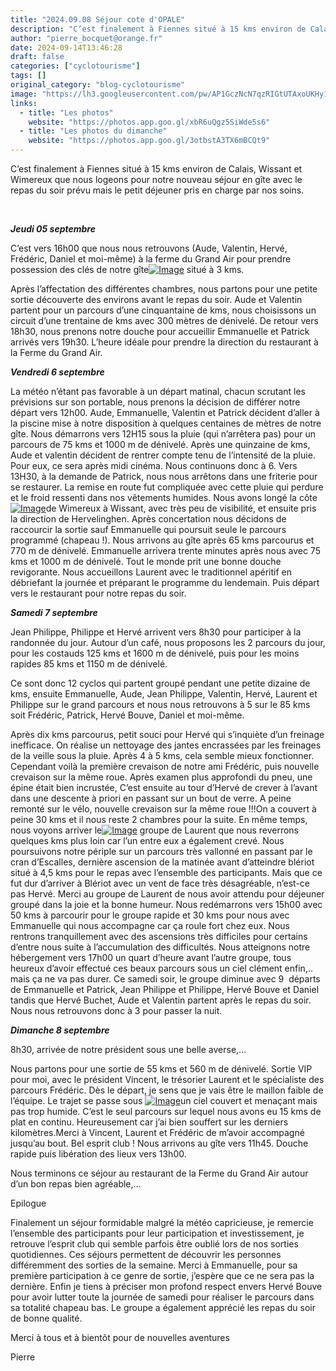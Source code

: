 ```yaml
---
title: "2024.09.08 Séjour cote d'OPALE"
description: "C’est finalement à Fiennes situé à 15 kms environ de Calais, Wissant et Wimereux que nous logeons pour notre nouveau séjour en gîte avec le repas du soir prévu mais le petit déjeuner pris en charge par nos soins."
author: "pierre_bocquet@orange.fr"
date: 2024-09-14T13:46:28
draft: false
categories: ["cyclotourisme"]
tags: []
original_category: "blog-cyclotourisme"
image: "https://lh3.googleusercontent.com/pw/AP1GczNcN7qzRIGtUTAxoUKHy11VQ527rqgCqVC1b8qZOmNBig7zXsmVft_A75XZraRwbqYdHPNd4zaTEdq0Y23o2Ht7VfbzSZWbKtRu6NlwHLEYQCYBdhRS91xa8OVp2cqLe__hULQt6cOrXQc6NiKz99DIuA=w1489-h1119-s-no-gm?authuser=1"
links:
  - title: "Les photos"
    website: "https://photos.app.goo.gl/xbR6uQgz5SiWde5s6"
  - title: "Les photos du dimanche"
    website: "https://photos.app.goo.gl/3otbstA3TX6mBCQt9"
---
```


C’est finalement à Fiennes situé à 15 kms environ de Calais, Wissant et Wimereux que nous logeons pour notre nouveau séjour en gîte avec le repas du soir prévu mais le petit déjeuner pris en charge par nos soins.

<!--more-->

&nbsp;

***Jeudi 05 septembre***

C’est vers 16h00 que nous nous retrouvons (Aude, Valentin, Hervé, Frédéric, Daniel et moi-même) à la ferme du Grand Air pour prendre possession des clés de notre gîte[![Image](https://lh3.googleusercontent.com/pw/AP1GczNwbjVPoqQQlRhOcWogcNttQW3qF2ahFkDP58quXGMPnLNDZTcNxQNJOIoWoSMS42kl9l8GijcAuGujcMbDpk46SXmwTGDmW7aKgOK0coaPFGpG7hRFAWyDlMWqWIyikSPuyJY46VelznKZuYrHcWbFKg=w1489-h1119-s-no-gm?authuser=1)](https://lh3.googleusercontent.com/pw/AP1GczNwbjVPoqQQlRhOcWogcNttQW3qF2ahFkDP58quXGMPnLNDZTcNxQNJOIoWoSMS42kl9l8GijcAuGujcMbDpk46SXmwTGDmW7aKgOK0coaPFGpG7hRFAWyDlMWqWIyikSPuyJY46VelznKZuYrHcWbFKg=w1489-h1119-s-no-gm?authuser=1) situé à 3 kms.

Après l’affectation des différentes chambres, nous partons pour une petite sortie découverte des environs avant le repas du soir. Aude et Valentin partent pour un parcours d’une cinquantaine de kms, nous choisissons un circuit d’une trentaine de kms avec 300 mètres de dénivelé. De retour vers 18h30, nous prenons notre douche pour accueillir Emmanuelle et Patrick arrivés vers 19h30. L’heure idéale pour prendre la direction du restaurant à la Ferme du Grand Air.

***Vendredi 6 septembre***

La météo n’étant pas favorable à un départ matinal, chacun scrutant les prévisions sur son portable, nous prenons la décision de différer notre départ vers 12h00. Aude, Emmanuelle, Valentin et Patrick décident d’aller à la piscine mise à notre disposition à quelques centaines de mètres de notre gîte. Nous démarrons vers 12H15 sous la pluie (qui n’arrêtera pas) pour un parcours de 75 kms et 1000 m de dénivelé. Après une quinzaine de kms, Aude et valentin décident de rentrer compte tenu de l’intensité de la pluie. Pour eux, ce sera après midi cinéma. Nous continuons donc à 6. Vers 13H30, à la demande de Patrick, nous nous arrêtons dans une friterie pour se restaurer. La remise en route fut compliquée avec cette pluie qui perdure et le froid ressenti dans nos vêtements humides. Nous avons longé la côte [![Image](https://lh3.googleusercontent.com/pw/AP1GczMy_mWA2G1J8UHEMW2-x7Jkso_2gydl8aMYkrZAJPtLp3XoYKc2gK5VjsSaG1SfpmUMF0yCJXjf9v-kkq_G4Jxf-jRBncQcl8dnXaX1I0e6DGKisnvgXe-XMqXe9lEIRd71oZ_UAozvECLeh_BTLs3a_g=w1600-h1043-s-no-gm?authuser=1)](https://lh3.googleusercontent.com/pw/AP1GczMy_mWA2G1J8UHEMW2-x7Jkso_2gydl8aMYkrZAJPtLp3XoYKc2gK5VjsSaG1SfpmUMF0yCJXjf9v-kkq_G4Jxf-jRBncQcl8dnXaX1I0e6DGKisnvgXe-XMqXe9lEIRd71oZ_UAozvECLeh_BTLs3a_g=w1600-h1043-s-no-gm?authuser=1)de Wimereux à Wissant, avec très peu de visibilité, et ensuite pris la direction de Hervelinghen. Après concertation nous décidons de raccourcir la sortie sauf Emmanuelle qui poursuit seule le parcours programmé (chapeau&nbsp;!). Nous arrivons au gîte après 65 kms parcourus et 770 m de dénivelé. Emmanuelle arrivera trente minutes après nous avec 75 kms et 1000 m de dénivelé. Tout le monde prit une bonne douche revigorante. Nous accueillons Laurent avec le traditionnel apéritif en débriefant la journée et préparant le programme du lendemain. Puis départ vers le restaurant pour notre repas du soir.

***Samedi 7 septembre***

Jean Philippe, Philippe et Hervé arrivent vers 8h30 pour participer à la randonnée du jour. Autour d’un café, nous proposons les 2 parcours du jour, pour les costauds 125 kms et 1600 m de dénivelé, puis pour les moins rapides 85 kms et 1150 m de dénivelé.

Ce sont donc 12 cyclos qui partent groupé pendant une petite dizaine de kms, ensuite Emmanuelle, Aude, Jean Philippe, Valentin, Hervé, Laurent et Philippe sur le grand parcours et nous nous retrouvons à 5 sur le 85 kms soit Frédéric, Patrick, Hervé Bouve, Daniel et moi-même.

Après dix kms parcourus, petit souci pour Hervé qui s’inquiète d’un freinage inefficace. On réalise un nettoyage des jantes encrassées par les freinages de la veille sous la pluie. Après 4 à 5 kms, cela semble mieux fonctionner. Cependant voilà la première crevaison de notre ami Frédéric, puis nouvelle crevaison sur la même roue. Après examen plus approfondi du pneu, une épine était bien incrustée, C’est ensuite au tour d’Hervé de crever à l’avant dans une descente à priori en passant sur un bout de verre. A peine remonté sur le vélo, nouvelle crevaison sur la même roue&nbsp;!!!On a couvert à peine 30 kms et il nous reste 2 chambres pour la suite. En même temps, nous voyons arriver le[![Image](https://lh3.googleusercontent.com/pw/AP1GczOKSZJ9tuKZVsmthf8eR1VI58lbl2aBaSX5ustCPLe00pWoBqi4Kp4tj9IvClMJBNm22ABmOf1N1aqqkNw54IH0Tuzw95Jzv5c1g9h0trHUmHmYwinX0NYtjSUjat5DLd2rQwQVW9n8FGxM1bQdpV3YXw=w839-h1119-s-no-gm?authuser=1)](https://lh3.googleusercontent.com/pw/AP1GczOKSZJ9tuKZVsmthf8eR1VI58lbl2aBaSX5ustCPLe00pWoBqi4Kp4tj9IvClMJBNm22ABmOf1N1aqqkNw54IH0Tuzw95Jzv5c1g9h0trHUmHmYwinX0NYtjSUjat5DLd2rQwQVW9n8FGxM1bQdpV3YXw=w839-h1119-s-no-gm?authuser=1) groupe de Laurent que nous reverrons quelques kms plus loin car l’un entre eux a également crevé. Nous poursuivons notre périple sur un parcours très vallonné en passant par le cran d’Escalles, dernière ascension de la matinée avant d’atteindre blériot situé à 4,5 kms pour le repas avec l’ensemble des participants. Mais que ce fut dur d’arriver à Blériot avec un vent de face très désagréable, n’est-ce pas Hervé. Merci au groupe de Laurent de nous avoir attendu pour déjeuner groupé dans la joie et la bonne humeur. Nous redémarrons vers 15h00 avec 50 kms à parcourir pour le groupe rapide et 30 kms pour nous avec Emmanuelle qui nous accompagne car ça roule fort chez eux. Nous rentrons tranquillement avec des ascensions très difficiles pour certains d’entre nous suite à l’accumulation des difficultés. Nous atteignons notre hébergement vers 17h00 un quart d’heure avant l’autre groupe, tous heureux d’avoir effectué ces beaux parcours sous un ciel clément enfin,.. mais ça ne va pas durer. Ce samedi soir, le groupe diminue avec 9 &nbsp;départs de Emmanuelle et Patrick, Jean Philippe et Philippe, Hervé Bouve et Daniel tandis que Hervé Buchet, Aude et Valentin partent après le repas du soir. Nous nous retrouvons donc à 3 pour passer la nuit.

***Dimanche 8 septembre***

8h30, arrivée de notre président sous une belle averse,…

Nous partons pour une sortie de 55 kms et 560 m de dénivelé. Sortie VIP pour moi, avec le président Vincent, le trésorier Laurent et le spécialiste des parcours Frédéric. Dès le départ, je sens que je vais être le maillon faible de l’équipe. Le trajet se passe sous [![Image](https://lh3.googleusercontent.com/pw/AP1GczOoRSbyt0ukC5vf61NVRwMy4HjQO5fQBjp3H2t6s-mGKlGjDbuxHRLbe05L6j8O84T1ZMr9ydtc-h4lvexp3W0apRlrkwE1YkaFUTObY5TEiY0uBADi8OVJp6LwALViYlo1CW3A2cq8X2jkWL6_Gk-pkQ=w1492-h1119-s-no-gm?authuser=1)](https://lh3.googleusercontent.com/pw/AP1GczOoRSbyt0ukC5vf61NVRwMy4HjQO5fQBjp3H2t6s-mGKlGjDbuxHRLbe05L6j8O84T1ZMr9ydtc-h4lvexp3W0apRlrkwE1YkaFUTObY5TEiY0uBADi8OVJp6LwALViYlo1CW3A2cq8X2jkWL6_Gk-pkQ=w1492-h1119-s-no-gm?authuser=1)un ciel couvert et menaçant mais pas trop humide. C’est le seul parcours sur lequel nous avons eu 15 kms de plat en continu. Heureusement car j’ai bien souffert sur les derniers kilomètres.Merci à Vincent, Laurent et Frédéric de m’avoir accompagné jusqu’au bout. Bel esprit club&nbsp;! Nous arrivons au gîte vers 11h45. Douche rapide puis libération des lieux vers 13h00.

Nous terminons ce séjour au restaurant de la Ferme du Grand Air autour d’un bon repas bien agréable,…

Epilogue

Finalement un séjour formidable malgré la météo capricieuse, je remercie l’ensemble des participants pour leur participation et investissement, je retrouve l’esprit club qui semble parfois être oublié lors de nos sorties quotidiennes. Ces séjours permettent de découvrir les personnes différemment des sorties de la semaine. Merci à Emmanuelle, pour sa première participation à ce genre de sortie, j’espère que ce ne sera pas la dernière. Enfin je tiens à préciser mon profond respect envers Hervé Bouve pour avoir lutter toute la journée de samedi pour réaliser le parcours dans sa totalité chapeau bas. Le groupe a également apprécié les repas du soir de bonne qualité.

Merci à tous et à bientôt pour de nouvelles aventures

Pierre